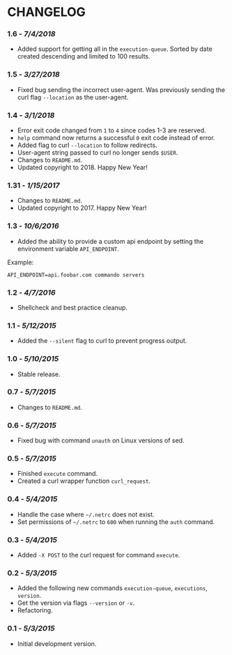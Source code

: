 CHANGELOG
=========

### 1.6 - *7/4/2018*
- Added support for getting all in the `execution-queue`. Sorted by date created descending and limited to 100 results.

### 1.5 - *3/27/2018*
- Fixed bug sending the incorrect user-agent. Was previously sending the curl flag `--location` as the user-agent.

### 1.4 - *3/1/2018*
- Error exit code changed from `1` to `4` since codes 1-3 are reserved.
- `help` command now returns a successful `0` exit code instead of error.
- Added flag to curl `--location` to follow redirects.
- User-agent string passed to curl no longer sends `$USER`.
- Changes to `README.md`.
- Updated copyright to 2018. Happy New Year!
 
### 1.31 - *1/15/2017*
- Changes to `README.md`.
- Updated copyright to 2017. Happy New Year!

### 1.3 - *10/6/2016*
- Added the ability to provide a custom api endpoint by setting the environment variable `API_ENDPOINT`.

Example:

````shell
API_ENDPOINT=api.foobar.com commando servers
````

### 1.2 - *4/7/2016*
- Shellcheck and best practice cleanup.

### 1.1 - *5/12/2015*
- Added the `--silent` flag to curl to prevent progress output.

### 1.0 - *5/10/2015*
- Stable release.

### 0.7 - *5/7/2015*
- Changes to `README.md`.

### 0.6 - *5/7/2015*
- Fixed bug with command `unauth` on Linux versions of sed.

### 0.5 - *5/7/2015*
- Finished `execute` command.
- Created a curl wrapper function `curl_request`.

### 0.4 - *5/4/2015*
- Handle the case where `~/.netrc` does not exist.
- Set permissions of `~/.netrc` to `600` when running the `auth` command.

### 0.3 - *5/4/2015*
- Added `-X POST` to the curl request for command `execute`.

### 0.2 - *5/3/2015*
- Added the following new commands `execution-queue`, `executions`, `version`.
- Get the version via flags `--version` or `-v`.
- Refactoring.

### 0.1 - *5/3/2015*
- Initial development version.
